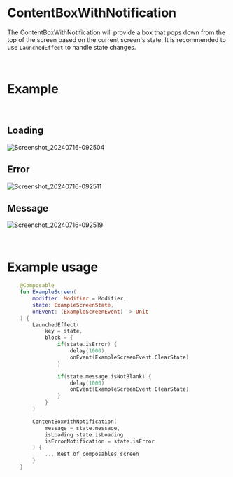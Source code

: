 # ContentBoxWithNotification

The ContentBoxWithNotification will provide a box that pops down from the top of the screen based on the current screen's state, It is recommended to use ```LaunchedEffect``` to handle state changes.

<br>

# Example
<br>

Loading
---
![Screenshot_20240716-092504](https://github.com/user-attachments/assets/274bf1df-a185-4461-b9c6-acc82fa4fa57)

Error
---
![Screenshot_20240716-092511](https://github.com/user-attachments/assets/a08723d6-9bad-4ad4-8e8b-a2252674b989)

Message
---
![Screenshot_20240716-092519](https://github.com/user-attachments/assets/c38212d5-16f9-4d48-a330-2dc391ee16d2)



<br>

# Example usage

```kotlin
    @Composable
    fun ExampleScreen(
        modifier: Modifier = Modifier,
        state: ExampleScreenState,
        onEvent: (ExampleScreenEvent) -> Unit
    ) {
        LaunchedEffect(
            key = state,
            block = {
                if(state.isError) {
                    delay(1000)
                    onEvent(ExampleScreenEvent.ClearState)
                } 

                if(state.message.isNotBlank) {
                    delay(1000)
                    onEvent(ExampleScreenEvent.ClearState)
                }
            }
        )

        ContentBoxWithNotification(
            message = state.message,
            isLoading state.isLoading
            isErrorNotification = state.isError
        ) {
            ... Rest of composables screen
        }
    }
 ```
